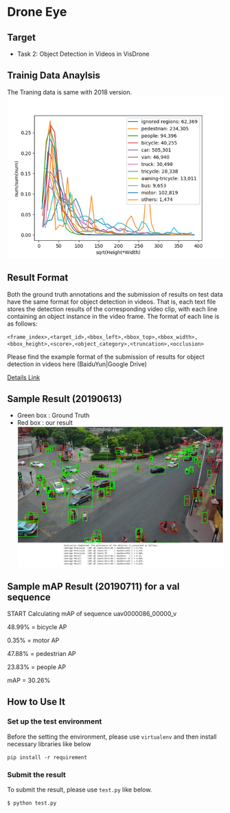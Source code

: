 # Drone Eye

## Target

- Task 2: Object Detection in Videos in VisDrone

## Trainig Data Anaylsis
The Traning data is same with 2018 version.
![text](https://github.com/stmoon/droneeye/blob/master/docs/VisDrone2019_data_analysis.png)

## Result Format

Both the ground truth annotations and the submission of results on test data have the same format for object detection in videos. That is, each text file stores the detection results of the corresponding video clip, with each line containing an object instance in the video frame. The format of each line is as follows:

```
<frame_index>,<target_id>,<bbox_left>,<bbox_top>,<bbox_width>,<bbox_height>,<score>,<object_category>,<truncation>,<occlusion>
```

Please find the example format of the submission of results for object detection in videos here (BaiduYun|Google Drive)

[Details Link](http://aiskyeye.com/views/getInfo?loc=6)

## Sample Result (20190613)
- Green box : Ground Truth
- Red box : our result
![text](https://github.com/stmoon/droneeye/blob/master/docs/sample_result_20190613.png)

## Sample mAP Result (20190711) for a val sequence
START Calculating mAP of sequence uav0000086_00000_v

48.99% = bicycle AP 

0.35% = motor AP 

47.88% = pedestrian AP 

23.83% = people AP 

mAP = 30.26%

  
## How to Use It

### Set up the test environment

Before the setting the environment, please use ```virtualenv``` and then install necessary libraries like below
```
pip install -r requirement
```


### Submit the result

To submit the result, please use ```test.py``` like below.

```bash
$ python test.py
```

